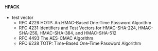 #### HPACK

* test vector
  * RFC 4226 HOTP: An HMAC-Based One-Time Password Algorithm
  * RFC 4231 Identifiers and Test Vectors for HMAC-SHA-224, HMAC-SHA-256, HMAC-SHA-384, and HMAC-SHA-512
  * RFC 4493 The AES-CMAC Algorithm
  * RFC 6238 TOTP: Time-Based One-Time Password Algorithm
